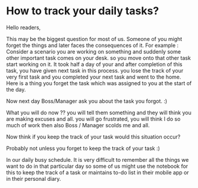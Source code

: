 # How to track your daily tasks?

Hello readers,

This may be the biggest question for most of us. Someone of you might forget the things and later faces the consequences of it.
For example :
Consider a scenario you are working on something and suddenly some other important task comes on your desk. so you move onto that other task start working on it. It took half a day of your and after completion of this task, you have given next task in this process. you lose the track of your very first task and you completed your next task and went to the home. 
Here is a thing you forget the task which was assigned to you at the start of the day.

Now next day Boss/Manager ask you about the task you forgot. 
:) 

What you will do now ?? you will tell them something and they will think you are making excuses and all. you will go frustrated, you will think I do so much of work then also Boss / Manager scolds me and all.

Now think if you keep the track of your task would this situation occur?

Probably not unless you forget to keep the track of your task :)

In our daily busy schedule. It is very difficult to remember all the things we want to do in that particular day so some of us might use the notebook for this to keep the track of a task or maintains to-do list in their mobile app or in their personal diary.


